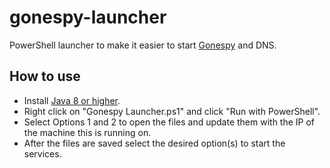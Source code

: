 # gonespy-launcher
PowerShell launcher to make it easier to start [Gonespy](https://github.com/gonespy/bstormps3) and DNS.

## How to use
- Install [Java 8 or higher](https://www.java.com/en/download/).
- Right click on "Gonespy Launcher.ps1" and click "Run with PowerShell".
- Select Options 1 and 2 to open the files and update them with the IP of the machine this is running on.
- After the files are saved select the desired option(s) to start the services.

